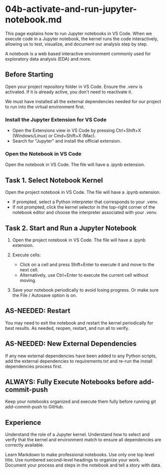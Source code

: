 # 04b-activate-and-run-jupyter-notebook.md

This page explains how to run Jupyter notebooks in VS Code. When we execute code in a Jupyter notebook, the kernel runs the code interactively, allowing us to test, visualize, and document our analysis step by step.

A notebook is a web based interactive environment commonly used for exploratory data analysis (EDA) and more. 

## Before Starting

Open your project repository folder in VS Code. 
Ensure the .venv is activated. If it is already active, you don't need to reactivate it.  

We must have installed all the external dependencies needed for our project to run into the virtual environment first. 

### Install the Jupyter Extension for VS Code  
- Open the Extensions view in VS Code by pressing Ctrl+Shift+X (Windows/Linux) or Cmd+Shift+X (Mac).  
- Search for "Jupyter" and install the official extension.

### Open the Notebook in VS Code

Open the notebook in VS Code. The file will have a .ipynb extension. 

## Task 1. Select Notebook Kernel

Open the project notebook in VS Code. The file will have a .ipynb extension.
- If prompted, select a Python interpreter that corresponds to your .venv.  
- If not prompted, click the kernel selector in the top-right corner of the notebook editor and choose the interpreter associated with your .venv.


## Task 2. Start and Run a Jupyter Notebook

1. Open the project notebook in VS Code. The file will have a .ipynb extension.

2. Execute cells:  
   - Click on a cell and press Shift+Enter to execute it and move to the next cell.  
   - Alternatively, use Ctrl+Enter to execute the current cell without moving.

3. Save your notebook periodically to avoid losing progress. Or make sure the File / Autosave option is on.

## AS-NEEDED: Restart 

You may need to exit the notebook and restart the kernel periodically for best results. As needed, reopen, restart, and run all to verify.  

## AS-NEEDED: New External Dependencies

If any new external dependencies have been added to any Python scripts, add the external dependencies to requirements.txt and re-run the install dependencies process first. 

## ALWAYS: Fully Execute Notebooks before add-commit-push
Keep your notebooks organized and execute them fully before running git add-commit-push to GitHub.

## Experience

Understand the role of a Jupyter kernel.
Understand how to select and verify that the kernel and environment match to ensure all dependencies are correctly available.  
 
Learn Markdown to make professional notebooks. 
Use only one top level title. 
Use numbered second-level headings to organize your work.
Document your process and steps in the notebook and tell a story with data. 